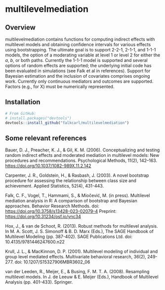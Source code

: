 # multilevelmediation

## Overview

multilevelmediation contains functions for computing indirect effects with
multilevel models and obtaining confidence intervals for various effects using
bootstrapping. The ultimate goal is to support 2-2-1, 2-1-1, and 1-1-1 models,
the option of a moderating variable at level 1 or level 2 for either the *a*, *b*,
or both paths. Currently the 1-1-1 model is supported and several options of
random effects are supported; the underlying initial code has been evaluated in
simulations (see Falk et al in references). Support for Bayesian estimation and
the inclusion of covariates comprises ongoing work. Currently only continuous
mediators and outcomes are supported. Factors (e.g., for X) must be numerically
represented.

## Installation

``` r
# From GitHub:
# install.packages("devtools")
devtools::install_github("falkcarl/multilevelmediation")
```

## Some relevant references

Bauer, D. J., Preacher, K. J., & Gil, K. M. (2006). Conceptualizing and testing random indirect effects and moderated mediation in multilevel models: New procedures and recommendations. Psychological Methods, 11(2), 142–163. https://doi.org/10.1037/1082-989X.11.2.142

Carpenter, J. R., Goldstein, H., & Rasbash, J. (2003). A novel bootstrap procedure for assessing the relationship between class size and achievement. Applied Statistics, 52(4), 431-443.

Falk, C. F., Vogel, T., Hammami, S., & Miočević, M. (in press). Multilevel mediation analysis in R: A comparison of bootstrap and Bayesian approaches. Behavior Research Methods. doi: https://doi.org/10.3758/s13428-023-02079-4  Preprint: https://doi.org/10.31234/osf.io/ync34

Hox, J., & van de Schoot, R. (2013). Robust methods for multilevel analysis. In M. A. Scott, J. S. Simonoff & B. D. Marx (Eds.), The SAGE Handbook of Multilevel Modeling (pp. 387-402). SAGE Publications Ltd. doi: 10.4135/9781446247600.n22

Krull, J. L., & MacKinnon, D. P. (2001). Multilevel modeling of individual and group level mediated effects. Multivariate behavioral research, 36(2), 249-277. doi: 10.1207/S15327906MBR3602_06

van der Leeden, R., Meijer, E., & Busing, F. M. T. A. (2008). Resampling multilevel models. In J. de Leeuw & E. Meijer (Eds.), Handbook of Multilevel Analysis (pp. 401-433). Springer.


